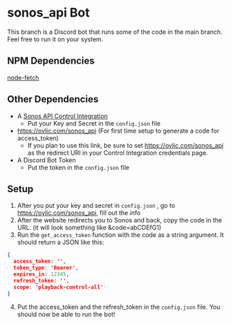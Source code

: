 # sonos_api Bot

This branch is a Discord bot that runs some of the code in the main branch. Feel free to run it on your system.

## NPM Dependencies

[node-fetch](https://www.npmjs.com/package/node-fetch)

## Other Dependencies
- A [Sonos API Control Integration](https://integration.sonos.com/integrations)
  - Put your Key and Secret in the ```config.json``` file
- https://ovlic.com/sonos_api (For first time setup to generate a code for access_token)
    - If you plan to use this link, be sure to set https://ovlic.com/sonos_api as the redirect URI in your Control Integration credentials page.
- A Discord Bot Token
    - Put the token in the ```config.json``` file

## Setup
1. After you put your key and secret in ```config.json``` , go to https://ovlic.com/sonos_api, fill out the info
2. After the website redirects you to Sonos and back, copy the code in the URL. (it will look something like &code=abCDEfG1)
3. Run the ```get_access_token``` function with the code as a string argument. It should return a JSON like this:
```json
{
  access_token: '',
  token_type: 'Bearer',
  expires_in: 12345,
  refresh_token: '',
  scope: 'playback-control-all'
}
```
4. Put the access_token and the refresh_token in the ```config.json``` file. You should now be able to run the bot!